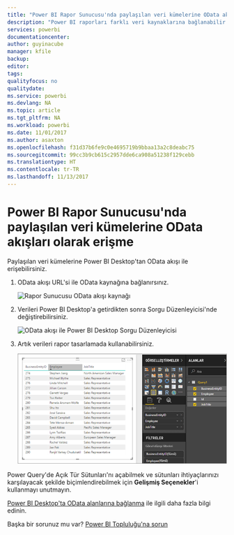 ```yaml
---
title: "Power BI Rapor Sunucusu'nda paylaşılan veri kümelerine OData akışları olarak erişme"
description: "Power BI raporları farklı veri kaynaklarına bağlanabilir. Verilerin nasıl kullanıldığına bağlı olarak farklı veri kaynakları kullanılabilir."
services: powerbi
documentationcenter: 
author: guyinacube
manager: kfile
backup: 
editor: 
tags: 
qualityfocus: no
qualitydate: 
ms.service: powerbi
ms.devlang: NA
ms.topic: article
ms.tgt_pltfrm: NA
ms.workload: powerbi
ms.date: 11/01/2017
ms.author: asaxton
ms.openlocfilehash: f31d37b6fe9c0e4695719b9bbaa13a2c8deabc75
ms.sourcegitcommit: 99cc3b9cb615c2957dde6ca908a51238f129cebb
ms.translationtype: HT
ms.contentlocale: tr-TR
ms.lasthandoff: 11/13/2017
---
```

# <a name="accessing-shared-datasets-as-odata-feeds-in-power-bi-report-server"></a>Power BI Rapor Sunucusu'nda paylaşılan veri kümelerine OData akışları olarak erişme
Paylaşılan veri kümelerine Power BI Desktop'tan OData akışı ile erişebilirsiniz.

1. OData akışı URL'si ile OData kaynağına bağlanırsınız.
   
    ![Rapor Sunucusu OData akışı kaynağı](media/access-dataset-odata/report-server-odata-feed.png)
2. Verileri Power BI Desktop'a getirdikten sonra Sorgu Düzenleyicisi'nde değiştirebilirsiniz.
   
    ![OData akışı ile Power BI Desktop Sorgu Düzenleyicisi](media/access-dataset-odata/report-server-odata-results-query-editor.png)
3. Artık verileri rapor tasarlamada kullanabilirsiniz.
   
    ![OData akışı ile Power BI Desktop raporu tasarımı](media/access-dataset-odata/report-server-odata-power-bi-desktop-report-design.png)

Power Query'de Açık Tür Sütunları'nı açabilmek ve sütunları ihtiyaçlarınızı karşılayacak şekilde biçimlendirebilmek için **Gelişmiş Seçenekler**'i kullanmayı unutmayın.

[Power BI Desktop'ta OData alanlarına bağlanma](../desktop-connect-odata.md) ile ilgili daha fazla bilgi edinin.

Başka bir sorunuz mu var? [Power BI Topluluğu'na sorun](https://community.powerbi.com/)

